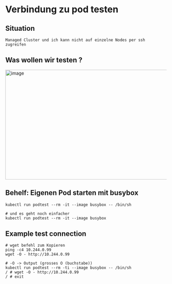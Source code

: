 # Verbindung zu pod testen 

## Situation 

```
Managed Cluster und ich kann nicht auf einzelne Nodes per ssh zugreifen
```

## Was wollen wir testen ?

<img width="900" height="343" alt="image" src="https://github.com/user-attachments/assets/937221ca-20ff-4b1f-926c-cee1f5923f60" />


## Behelf: Eigenen Pod starten mit busybox 

```
kubectl run podtest --rm -it --image busybox -- /bin/sh
```

```
# und es geht noch einfacher
kubectl run podtest --rm -it --image busybox 
```

## Example test connection 

```
# wget befehl zum Kopieren
ping -c4 10.244.0.99
wget -O - http://10.244.0.99
```

```
# -O -> Output (grosses O (buchstabe)) 
kubectl run podtest --rm -ti --image busybox -- /bin/sh
/ # wget -O - http://10.244.0.99
/ # exit 
```
